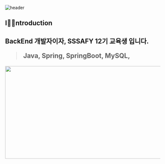 ![header](https://capsule-render.vercel.app/api?type=egg&color=ffa500&height=300&section=header&text=EunChang%20🐣&fontSize=70)

<h2>I👨‍🎓ntroduction<h2>
BackEnd 개발자이자, SSSAFY 12기 교육생 입니다.

> Java, Spring, SpringBoot, MySQL, 

<a href="https://github.com/devxb/gitanimals">
  <img
    src="https://render.gitanimals.org/lines/cod0216"
    width="1000"
    height="300"
  />
</a>
  
